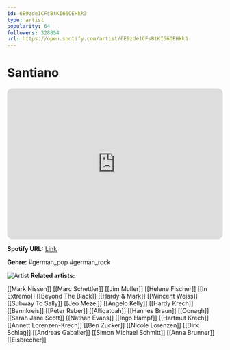 ```yaml
---
id: 6E9zde1CFsBtKI66OEHkk3
type: artist
popularity: 64
followers: 328854
url: https://open.spotify.com/artist/6E9zde1CFsBtKI66OEHkk3
---
```

# Santiano

<iframe style="border-radius:12px" src="https://open.spotify.com/embed/artist/6E9zde1CFsBtKI66OEHkk3" width="100%" height="352" frameBorder="0" allowfullscreen="" allow="autoplay; clipboard-write; encrypted-media; fullscreen; picture-in-picture" loading="lazy"></iframe>

**Spotify URL:** [Link](https://open.spotify.com/artist/6E9zde1CFsBtKI66OEHkk3)

**Genre:**  #german_pop #german_rock

![Artist](https://i.scdn.co/image/ab6761610000e5ebc789e4d3ec65cb2626bef166)
**Related artists:**

[[Mark Nissen]]
[[Marc Schettler]]
[[Jim Muller]]
[[Helene Fischer]]
[[In Extremo]]
[[Beyond The Black]]
[[Hardy & Mark]]
[[Wincent Weiss]]
[[Subway To Sally]]
[[Jeo Mezei]]
[[Angelo Kelly]]
[[Hardy Krech]]
[[Bannkreis]]
[[Peter Reber]]
[[Alligatoah]]
[[Hannes Braun]]
[[Oonagh]]
[[Sarah Jane Scott]]
[[Nathan Evans]]
[[Ingo Hampf]]
[[Hartmut Krech]]
[[Annett Lorenzen-Krech]]
[[Ben Zucker]]
[[Nicole Lorenzen]]
[[Dirk Schlag]]
[[Andreas Gabalier]]
[[Simon Michael Schmitt]]
[[Anna Brunner]]
[[Eisbrecher]]
